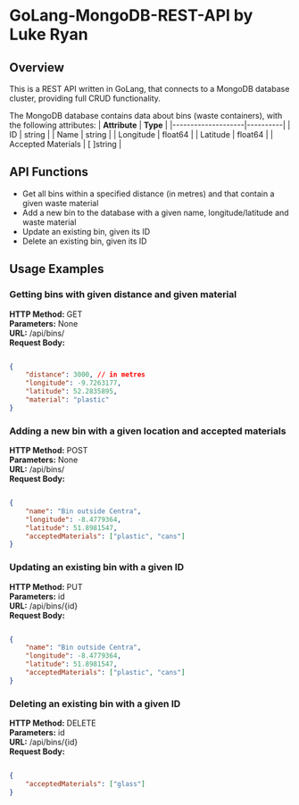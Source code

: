 # GoLang-MongoDB-REST-API by Luke Ryan

## Overview
This is a REST API written in GoLang, that connects to a MongoDB database cluster, providing full CRUD functionality.

The MongoDB database contains data about bins (waste containers), with the following attributes:
| **Attribute**      | **Type** |
|--------------------|----------|
| ID                 | string   |
| Name               | string   |
| Longitude          | float64  |
| Latitude           | float64  |
| Accepted Materials | [ ]string |

## API Functions
- Get all bins within a specified distance (in metres) and that contain a given waste material
- Add a new bin to the database with a given name, longitude/latitude and waste material
- Update an existing bin, given its ID
- Delete an existing bin, given its ID

## Usage Examples

### Getting bins with given distance and given material
**HTTP Method:** GET  
**Parameters:** None  
**URL:** /api/bins/  
**Request Body:**  
```json

{
    "distance": 3000, // in metres
    "longitude": -9.7263177,
    "latitude": 52.2835895,
    "material": "plastic"
}

```

### Adding a new bin with a given location and accepted materials
**HTTP Method:** POST  
**Parameters:** None  
**URL:** /api/bins/  
**Request Body:**  
```json

{
    "name": "Bin outside Centra",
    "longitude": -8.4779364,
    "latitude": 51.8981547,
    "acceptedMaterials": ["plastic", "cans"]
}

```

### Updating an existing bin with a given ID
**HTTP Method:** PUT  
**Parameters:** id  
**URL:** /api/bins/{id}  
**Request Body:**  
```json

{
    "name": "Bin outside Centra",
    "longitude": -8.4779364,
    "latitude": 51.8981547,
    "acceptedMaterials": ["plastic", "cans"]
}

```

### Deleting an existing bin with a given ID
**HTTP Method:** DELETE  
**Parameters:** id  
**URL:** /api/bins/{id}  
**Request Body:**  
```json

{
    "acceptedMaterials": ["glass"]
}

```

